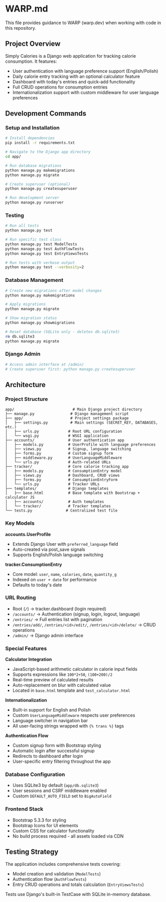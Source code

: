 # WARP.md

This file provides guidance to WARP (warp.dev) when working with code in this repository.

## Project Overview

Simply Calories is a Django web application for tracking calorie consumption. It features:

- User authentication with language preference support (English/Polish)
- Daily calorie entry tracking with an optional calculator feature
- Dashboard with today's entries and quick-add functionality
- Full CRUD operations for consumption entries
- Internationalization support with custom middleware for user language preferences

## Development Commands

### Setup and Installation
```bash
# Install dependencies
pip install -r requirements.txt

# Navigate to the Django app directory
cd app/

# Run database migrations
python manage.py makemigrations
python manage.py migrate

# Create superuser (optional)
python manage.py createsuperuser

# Run development server
python manage.py runserver
```

### Testing
```bash
# Run all tests
python manage.py test

# Run specific test class
python manage.py test ModelTests
python manage.py test AuthFlowTests
python manage.py test EntryViewsTests

# Run tests with verbose output
python manage.py test --verbosity=2
```

### Database Management
```bash
# Create new migrations after model changes
python manage.py makemigrations

# Apply migrations
python manage.py migrate

# Show migration status
python manage.py showmigrations

# Reset database (SQLite only - deletes db.sqlite3)
rm db.sqlite3
python manage.py migrate
```

### Django Admin
```bash
# Access admin interface at /admin/
# Create superuser first: python manage.py createsuperuser
```

## Architecture

### Project Structure
```
app/                          # Main Django project directory
├── manage.py                # Django management script
├── app/                     # Project settings package
│   ├── settings.py          # Main settings (SECRET_KEY, DATABASES, etc.)
│   ├── urls.py             # Root URL configuration
│   └── wsgi.py             # WSGI application
├── accounts/               # User authentication app
│   ├── models.py           # UserProfile with language preferences
│   ├── views.py            # Signup, language switching
│   ├── forms.py            # Custom signup form
│   ├── middleware.py       # UserLanguageMiddleware
│   └── urls.py             # Auth-related URLs
├── tracker/                # Core calorie tracking app
│   ├── models.py           # ConsumptionEntry model
│   ├── views.py            # Dashboard, CRUD views
│   ├── forms.py            # ConsumptionEntryForm
│   └── urls.py             # Tracker URLs
├── templates/              # Django templates
│   ├── base.html           # Base template with Bootstrap + calculator JS
│   ├── accounts/           # Auth templates
│   └── tracker/            # Tracker templates
└── tests.py               # Centralized test file
```

### Key Models

**accounts.UserProfile**
- Extends Django User with `preferred_language` field
- Auto-created via post_save signals
- Supports English/Polish language switching

**tracker.ConsumptionEntry**
- Core model: `user`, `name`, `calories`, `date`, `quantity_g`
- Indexed on `user + date` for performance
- Defaults to today's date

### URL Routing
- Root (`/`) → tracker.dashboard (login required)
- `/accounts/` → Authentication (signup, login, logout, language)
- `/entries/` → Full entries list with pagination
- `/entries/add/`, `/entries/<id>/edit/`, `/entries/<id>/delete/` → CRUD operations
- `/admin/` → Django admin interface

### Special Features

**Calculator Integration**
- JavaScript-based arithmetic calculator in calorie input fields
- Supports expressions like `100*2+50`, `(100+200)/2`
- Real-time preview of calculated results
- Auto-replacement on blur with calculated value
- Located in `base.html` template and `test_calculator.html`

**Internationalization**
- Built-in support for English and Polish
- Custom `UserLanguageMiddleware` respects user preferences
- Language switcher in navigation bar
- All user-facing strings wrapped with `{% trans %}` tags

**Authentication Flow**
- Custom signup form with Bootstrap styling
- Automatic login after successful signup
- Redirects to dashboard after login
- User-specific entry filtering throughout the app

### Database Configuration
- Uses SQLite3 by default (`app/db.sqlite3`)
- User sessions and CSRF middleware enabled
- Custom `DEFAULT_AUTO_FIELD` set to `BigAutoField`

### Frontend Stack
- Bootstrap 5.3.3 for styling
- Bootstrap Icons for UI elements
- Custom CSS for calculator functionality
- No build process required - all assets loaded via CDN

## Testing Strategy

The application includes comprehensive tests covering:
- Model creation and validation (`ModelTests`)
- Authentication flow (`AuthFlowTests`) 
- Entry CRUD operations and totals calculation (`EntryViewsTests`)

Tests use Django's built-in TestCase with SQLite in-memory database.
